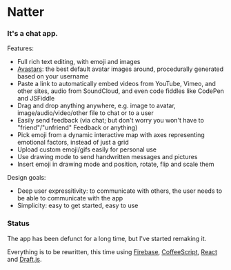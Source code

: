 # Natter

### It's a chat app.

Features:

* Full rich text editing, with emoji and images
* [Avastars][]: the best default avatar images around, procedurally generated based on your username
* Paste a link to automatically embed videos from YouTube, Vimeo, and other sites, audio from SoundCloud, and even code fiddles like CodePen and JSFiddle
* Drag and drop anything anywhere, e.g. image to avatar, image/audio/video/other file to chat or to a user
* Easily send feedback (via chat; but don't worry you won't have to "friend"/"unfriend" Feedback or anything)
* Pick emoji from a dynamic interactive map with axes representing emotional factors, instead of just a grid
* Upload custom emoji/gifs easily for personal use
* Use drawing mode to send handwritten messages and pictures
* Insert emoji in drawing mode and position, rotate, flip and scale them

Design goals:

* Deep user expressitivity: to communicate with others, the user needs to be able to communicate with the app
* Simplicity: easy to get started, easy to use

### Status

The app has been defunct for a long time, but I've started remaking it.

Everything is to be rewritten, this time using [Firebase][], [CoffeeScript][], [React][] and [Draft.js][].

<!-- https://github.com/egoist/autoembed -->
<!-- https://github.com/egoist/autolink.js -->
<!-- https://www.npmjs.com/package/oembed-auto -->
<!-- https://cleverbot.io/ -->

[Firebase]: https://www.firebase.com/
[CoffeeScript]: http://coffeescript.org/
[React]: https://facebook.github.io/react/
[Draft.js]: https://facebook.github.io/draft-js/
[Avastars]: https://rawgit.com/1j01/natter/master/app/components.html
[main app screen]: https://rawgit.com/1j01/natter/master/app/index.html

